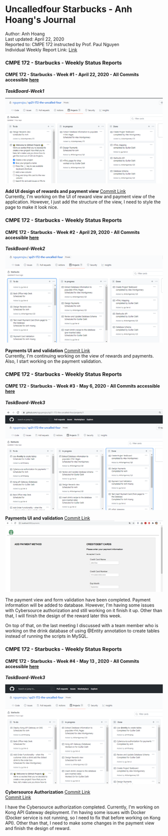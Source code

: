 # Uncalledfour Starbucks - Anh Hoang's Journal
Author: Anh Hoang  <br />
Last updated: April 22, 2020   <br />
Reported to: CMPE 172 instructed by Prof. Paul Nguyen <br />
Individual Weekly Report Link: [Link](https://github.com/nguyensjsu/cmpe172-anhthoang/blob/main/project/README.md)

### **CMPE 172 - Starbucks - Weekly Status Reports**
#### CMPE 172 - Starbucks - Week #1 - April 22, 2020 - All Commits accessible [here](https://github.com/nguyensjsu/sp21-172-the-uncalled-four/commits/main)  <br />

***TaskBoard-Week1***

![taskboard-anh-1](https://github.com/nguyensjsu/sp21-172-the-uncalled-four/blob/main/screenshots/taskboard-anh-1.png)

**Add UI design of rewards and payment view** [Commit Link](https://github.com/nguyensjsu/sp21-172-the-uncalled-four/commit/2b94cc7879c7ac5d920d4a6d762a5d01e2c5ec97) <br />
Currently, I'm working on the UI of reward view and payment view of the application. However, I just add the structure of the view, I need to style the page to make it look nice. 

### **CMPE 172 - Starbucks - Weekly Status Reports**
#### CMPE 172 - Starbucks - Week #2 - April 29, 2020 - All Commits accessible [here](https://github.com/nguyensjsu/sp21-172-the-uncalled-four/commits/main)  <br />

***TaskBoard-Week2***

![taskboard-anh-2](https://github.com/nguyensjsu/sp21-172-the-uncalled-four/blob/main/screenshots/taskboard-anh-2.png)

**Payments UI and validation** [Commit Link](https://github.com/nguyensjsu/sp21-172-the-uncalled-four/commit/5899fb17f33e32d1726d643f2f2c89a566ff28b8) <br />
Currently, I'm continuing working on the view of rewards and payments. Also, I start working on the payment validation. 

### **CMPE 172 - Starbucks - Weekly Status Reports**
#### CMPE 172 - Starbucks - Week #3 - May 6, 2020 - All Commits accessible [here](https://github.com/nguyensjsu/sp21-172-the-uncalled-four/commits/main)  <br />

***TaskBoard-Week3***

![taskboard-anh-3](https://github.com/nguyensjsu/sp21-172-the-uncalled-four/blob/main/screenshots/taskboard-anh-3.png)

**Payments UI and validation** [Commit Link](https://github.com/nguyensjsu/sp21-172-the-uncalled-four/commit/596239a9301ec400f60d018317564ed82f77c3a9) <br />
![paymentview](https://github.com/nguyensjsu/sp21-172-the-uncalled-four/blob/main/screenshots/paymentview.png)

The payment view and form validation have been completed. Payment information will be added to database. However, I'm having some issues with Cybersource authorization and still working on it finish it up. Other than that, I will finish the design of the reward later this week. 

On top of that, on the last meeting I discussed with a team member who is working on the drink database of using @Entity annotation to create tables instead of running the scripts in MySQL. 

### **CMPE 172 - Starbucks - Weekly Status Reports**
#### CMPE 172 - Starbucks - Week #4 - May 13 , 2020 - All Commits accessible [here](https://github.com/nguyensjsu/sp21-172-the-uncalled-four/commits/main)  <br />

***TaskBoard-Week3***

![taskboard-anh-4](https://github.com/nguyensjsu/sp21-172-the-uncalled-four/blob/main/screenshots/taskboard-anh-4.png)

**Cybersource Authorization** [Commit Link](https://github.com/nguyensjsu/sp21-172-the-uncalled-four/commit/bc388c699b23b9f4014a2d19e59a180fc9e52959) <br />
[Commit Link](https://github.com/nguyensjsu/sp21-172-the-uncalled-four/commit/b6c549fcbd98af1557cfe4471a54e826132772d9) <br />

I have the Cybersource authorization completed. Currently, I'm working on Kong API Gateway deployment. I'm having some issues with Docker (Docker service is not running, so I need to fix that before working on Kong API). Other than that, I need to make some changes in the payment view and finish the design of reward. 